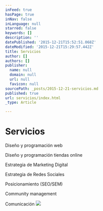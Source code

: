 ```yaml
---
inFeed: true
hasPage: true
inNav: false
inLanguage: null
starred: false
keywords: []
description: ''
datePublished: '2015-12-21T15:52:51.068Z'
dateModified: '2015-12-21T15:29:57.442Z'
title: Servicios
author: []
authors: []
publisher:
  name: null
  domain: null
  url: null
  favicon: null
sourcePath: _posts/2015-12-21-servicios.md
published: true
url: servicios/index.html
_type: Article

---
```

# Servicios

Diseño y programación web

Diseño y programación tiendas online

Estrategia de Marketing Digital

Estrategia de Redes Sociales

Posicionamiento (SEO/SEM)

Community management

Comunicación
![](https://the-grid-user-content.s3-us-west-2.amazonaws.com/7ebe1f1e-0411-4504-b642-5d146cc8d63b.JPG)